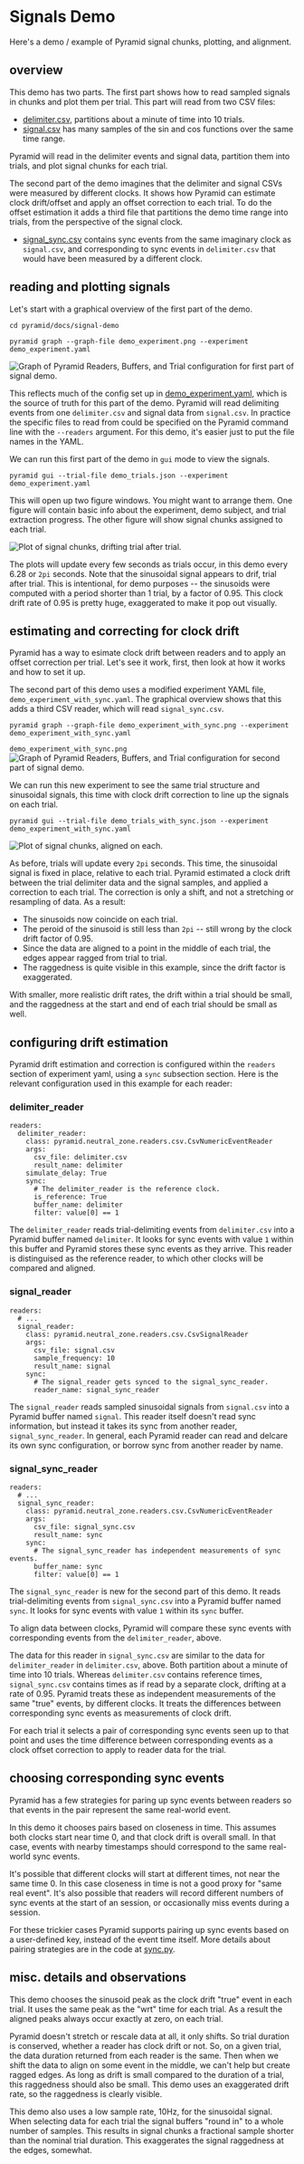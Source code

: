 # Signals Demo

Here's a demo / example of Pyramid signal chunks, plotting, and alignment.

## overview

This demo has two parts.
The first part shows how to read sampled signals in chunks and plot them per trial.
This part will read from two CSV files:

 - [delimiter.csv](delimiter.csv), partitions about a minute of time into 10 trials.
 - [signal.csv](signal.csv) has many samples of the sin and cos functions over the same time range.

Pyramid will read in the delimiter events and signal data, partition them into trials, and plot signal chunks for each trial.

The second part of the demo imagines that the delimiter and signal CSVs were measured by different clocks.
It shows how Pyramid can estimate clock drift/offset and apply an offset correction to each trial.
To do the offset estimation it adds a third file that partitions the demo time range into trials, from the perspective of the signal clock.

 - [signal_sync.csv](signal_sync.csv) contains sync events from the same imaginary clock as `signal.csv`, and corresponding to sync events in `delimiter.csv` that would have been measured by a different clock.

## reading and plotting signals

Let's start with a graphical overview of the first part of the demo.

```
cd pyramid/docs/signal-demo

pyramid graph --graph-file demo_experiment.png --experiment demo_experiment.yaml
```

![Graph of Pyramid Readers, Buffers, and Trial configuration for first part of signal demo.](demo_experiment.png "Overview of first part of signal demo")

This reflects much of the config set up in [demo_experiment.yaml](demo_experiment.yaml), which is the source of truth for this part of the demo.  Pyramid will read delimiting events from one `delimiter.csv` and signal data from `signal.csv`.  In practice the specific files to read from could be specified on the Pyramid command line with the `--readers` argument.  For this demo, it's easier just to put the file names in the YAML.

We can run this first part of the demo in `gui` mode to view the signals.

```
pyramid gui --trial-file demo_trials.json --experiment demo_experiment.yaml
```

This will open up two figure windows.  You might want to arrange them.
One figure will contain basic info about the experiment, demo subject, and trial extraction progress.
The other figure will show signal chunks assigned to each trial.

![Plot of signal chunks, drifting trial after trial.](demo-signal-drifting.png "Plot of drifting signal chunks")

The plots will update every few seconds as trials occur, in this demo every 6.28 or `2pi` seconds.
Note that the sinusoidal signal appears to drif, trial after trial.
This is intentional, for demo purposes -- the sinusoids were computed with a period shorter than 1 trial, by a factor of 0.95.
This clock drift rate of 0.95 is pretty huge, exaggerated to make it pop out visually.

## estimating and correcting for clock drift

Pyramid has a way to esimate clock drift between readers and to apply an offset correction per trial.
Let's see it work, first, then look at how it works and how to set it up.

The second part of this demo uses a modified experiment YAML file, `demo_experiment_with_sync.yaml`.
The graphical overview shows that this adds a third CSV reader, which will read `signal_sync.csv`.

```
pyramid graph --graph-file demo_experiment_with_sync.png --experiment demo_experiment_with_sync.yaml
```

`demo_experiment_with_sync.png`
![Graph of Pyramid Readers, Buffers, and Trial configuration for second part of signal demo.](demo_experiment_with_sync.png "Overview of second part of signal demo")

We can run this new experiment to see the same trial structure and sinusoidal signals, this time with clock drift correction to line up the signals on each trial.

```
pyramid gui --trial-file demo_trials_with_sync.json --experiment demo_experiment_with_sync.yaml
```

![Plot of signal chunks, aligned on each.](demo-signal-aligned.png "Plot of aligned signal chunks")

As before, trials will update every `2pi` seconds.
This time, the sinusoidal signal is fixed in place, relative to each trial.
Pyramid estimated a clock drift between the trial delimiter data and the signal samples, and applied a correction to each trial.
The correction is only a shift, and not a stretching or resampling of data.
As a result:
 - The sinusoids now coincide on each trial.
 - The peroid of the sinusoid is still less than `2pi` -- still wrong by the clock drift factor of 0.95.
 - Since the data are aligned to a point in the middle of each trial, the edges appear ragged from trial to trial.
 - The raggedness is quite visible in this example, since the drift factor is exaggerated.

With smaller, more realistic drift rates, the drift within a trial should be small, and the raggedness at the start and end of each trial should be small as well.

## configuring drift estimation

Pyramid drift estimation and correction is configured within the `readers` section of experiment yaml, using a `sync` subsection section.
Here is the relevant configuration used in this example for each reader:

### delimiter_reader
```
readers:
  delimiter_reader:
    class: pyramid.neutral_zone.readers.csv.CsvNumericEventReader
    args:
      csv_file: delimiter.csv
      result_name: delimiter
    simulate_delay: True
    sync:
      # The delimiter_reader is the reference clock.
      is_reference: True
      buffer_name: delimiter
      filter: value[0] == 1
```
The `delimiter_reader` reads trial-delimiting events from `delimiter.csv` into a Pyramid buffer named `delimiter`.
It looks for sync events with value `1` within this buffer and Pyramid stores these sync events as they arrive.
This reader is distinguised as the reference reader, to which other clocks will be compared and aligned.

### signal_reader
```
readers:
  # ...
  signal_reader:
    class: pyramid.neutral_zone.readers.csv.CsvSignalReader
    args:
      csv_file: signal.csv
      sample_frequency: 10
      result_name: signal
    sync:
      # The signal_reader gets synced to the signal_sync_reader.
      reader_name: signal_sync_reader
```
The `signal_reader` reads sampled sinusoidal signals from `signal.csv` into a Pyramid buffer named `signal`.
This reader itself doesn't read sync information, but instead it takes its sync from another reader, `signal_sync_reader`.
In general, each Pyramid reader can read and delcare its own sync configuration, or borrow sync from another reader by name.

### signal_sync_reader
```
readers:
  # ...
  signal_sync_reader:
    class: pyramid.neutral_zone.readers.csv.CsvNumericEventReader
    args:
      csv_file: signal_sync.csv
      result_name: sync
    sync:
      # The signal_sync_reader has independent measurements of sync events.
      buffer_name: sync
      filter: value[0] == 1
```
The `signal_sync_reader` is new for the second part of this demo.
It reads trial-delimiting events from `signal_sync.csv` into a Pyramid buffer named `sync`.
It looks for sync events with value `1` within its `sync` buffer.

To align data between clocks, Pyramid will compare these sync events with corresponding events from the `delimiter_reader`, above.

The data for this reader in `signal_sync.csv` are similar to the data for `delimiter_reader` in `delimiter.csv`, above.
Both partition about a minute of time into 10 trials.
Whereas `delimiter.csv` contains reference times, `signal_sync.csv` contains times as if read by a separate clock, drifting at a rate of 0.95.
Pyramid treats these as independent measurements of the same "true" events, by different clocks.
It treats the differences between corresponding sync events as measurements of clock drift.

For each trial it selects a pair of corresponding sync events seen up to that point and uses the time difference between corresponding events as a clock offset correction to apply to reader data for the trial.

## choosing corresponding sync events

Pyramid has a few strategies for paring up sync events between readers so that events in the pair represent the same real-world event.

In this demo it chooses pairs based on closeness in time.
This assumes both clocks start near time 0, and that clock drift is overall small.
In that case, events with nearby timestamps should correspond to the same real-world sync events.

It's possible that different clocks will start at different times, not near the same time 0.
In this case closeness in time is not a good proxy for "same real event".
It's also possible that readers will record different numbers of sync events at the start of an session, or occasionally miss events during a session.

For these trickier cases Pyramid supports pairing up sync events based on a user-defined key, instead of the event time itself.
More details about pairing strategies are in the code at [sync.py](../../src/pyramid/neutral_zone/readers/sync.py).


## misc. details and observations

This demo chooses the sinusoid peak as the clock drift "true" event in each trial.
It uses the same peak as the "wrt" time for each trial.
As a result the aligned peaks always occur exactly at zero, on each trial.

Pyramid doesn't stretch or rescale data at all, it only shifts.
So trial duration is conserved, whether a reader has clock drift or not.
So, on a given trial, the data duration returned from each reader is the same.
Then when we shift the data to align on some event in the middle, we can't help but create ragged edges.
As long as drift is small compared to the duration of a trial, this raggedness should also be small.
This demo uses an exaggerated drift rate, so the raggedness is clearly visible.

This demo also uses a low sample rate, 10Hz, for the sinusoidal signal.
When selecting data for each trial the signal buffers "round in" to a whole number of samples.
This results in signal chunks a fractional sample shorter than the nominal trial duration.
This exaggerates the signal raggedness at the edges, somewhat.
